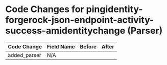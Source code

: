 # Code Changes for pingidentity-forgerock-json-endpoint-activity-success-amidentitychange (Parser)

| Code Change | Field Name | Before | After |
|-------------|------------|--------|-------|
| added_parser | N/A |  |  |